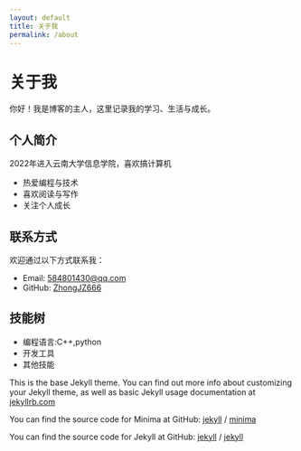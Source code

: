 ```yaml
---
layout: default
title: 关于我
permalink: /about
---
```


# 关于我

你好！我是博客的主人，这里记录我的学习、生活与成长。

## 个人简介
2022年进入云南大学信息学院，喜欢搞计算机
- 热爱编程与技术
- 喜欢阅读与写作
- 关注个人成长

## 联系方式

欢迎通过以下方式联系我：

- Email: [584801430@qq.com](mailto:584801430@qq.com)
- GitHub: [ZhongJZ666](https://github.com/ZhongJZ666)

## 技能树

- 编程语言:C++,python
- 开发工具
- 其他技能

This is the base Jekyll theme. You can find out more info about customizing your Jekyll theme, as well as basic Jekyll usage documentation at [jekyllrb.com](https://jekyllrb.com/)

You can find the source code for Minima at GitHub:
[jekyll][jekyll-organization] /
[minima](https://github.com/jekyll/minima)

You can find the source code for Jekyll at GitHub:
[jekyll][jekyll-organization] /
[jekyll](https://github.com/jekyll/jekyll)


[jekyll-organization]: https://github.com/jekyll
